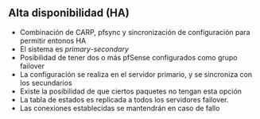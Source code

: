 ## Alta disponibilidad (HA)

- Combinación de CARP, pfsync y sincronización de configuración para permitir entonos HA
 - El sistema es *primary-secondary*
- Posibilidad de tener dos o más pfSense configurados como grupo failover
- La configuración se realiza en el servidor primario, y se sincroniza con los secundarios
 - Existe la posibilidad de que ciertos paquetes no tengan esta opción
- La tabla de estados es replicada a todos los servidores failover.
 - Las conexiones establecidas se mantendrán en caso de fallo
